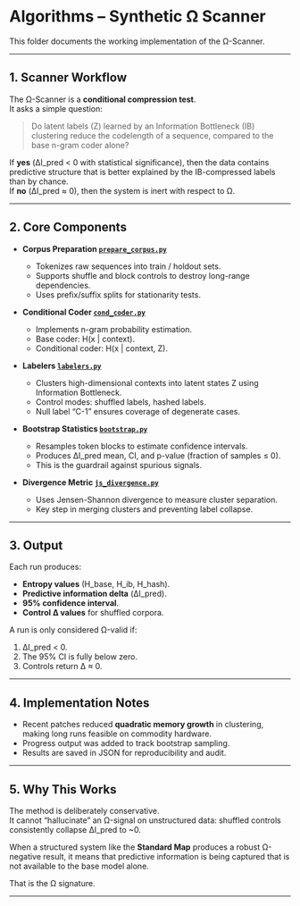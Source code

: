 # Algorithms – Synthetic Ω Scanner

This folder documents the working implementation of the Ω-Scanner.  

---

## 1. Scanner Workflow

The Ω-Scanner is a **conditional compression test**.  
It asks a simple question:

> Do latent labels (Z) learned by an Information Bottleneck (IB) clustering reduce the codelength of a sequence, compared to the base n-gram coder alone?

If **yes** (ΔI_pred < 0 with statistical significance), then the data contains predictive structure that is better explained by the IB-compressed labels than by chance.  
If **no** (ΔI_pred ≈ 0), then the system is inert with respect to Ω.

---

## 2. Core Components

- **Corpus Preparation [`prepare_corpus.py`](code/prepare_corpus.py)**  
  - Tokenizes raw sequences into train / holdout sets.  
  - Supports shuffle and block controls to destroy long-range dependencies.  
  - Uses prefix/suffix splits for stationarity tests.

- **Conditional Coder [`cond_coder.py`](code/cond_coder.py)**  
  - Implements n-gram probability estimation.  
  - Base coder: H(x | context).  
  - Conditional coder: H(x | context, Z).  

- **Labelers [`labelers.py`](code/labelers.py)**  
  - Clusters high-dimensional contexts into latent states Z using Information Bottleneck.  
  - Control modes: shuffled labels, hashed labels.  
  - Null label “C-1” ensures coverage of degenerate cases.

- **Bootstrap Statistics [`bootstrap.py`](code/bootstrap.py)**  
  - Resamples token blocks to estimate confidence intervals.  
  - Produces ΔI_pred mean, CI, and p-value (fraction of samples ≤ 0).  
  - This is the guardrail against spurious signals.

- **Divergence Metric [`js_divergence.py`](js_divergence)**  
  - Uses Jensen-Shannon divergence to measure cluster separation.  
  - Key step in merging clusters and preventing label collapse.

---

## 3. Output

Each run produces:

- **Entropy values** (H_base, H_ib, H_hash).  
- **Predictive information delta** (ΔI_pred).  
- **95% confidence interval**.  
- **Control Δ values** for shuffled corpora.  

A run is only considered Ω-valid if:

1. ΔI_pred < 0.  
2. The 95% CI is fully below zero.  
3. Controls return Δ ≈ 0.  

---

## 4. Implementation Notes

- Recent patches reduced **quadratic memory growth** in clustering, making long runs feasible on commodity hardware.  
- Progress output was added to track bootstrap sampling.  
- Results are saved in JSON for reproducibility and audit.  

---

## 5. Why This Works

The method is deliberately conservative.  
It cannot “hallucinate” an Ω-signal on unstructured data: shuffled controls consistently collapse ΔI_pred to ~0.  

When a structured system like the **Standard Map** produces a robust Ω-negative result, it means that predictive information is being captured that is not available to the base model alone.  

That is the Ω signature.

---


